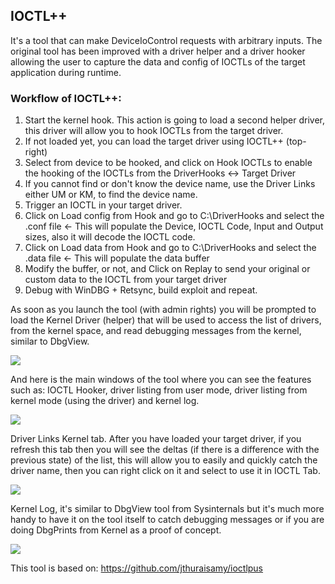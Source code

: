 ## IOCTL++ 
It's a tool that can make DeviceIoControl requests with arbitrary inputs. The original tool has been improved with a driver helper and a driver hooker allowing the user to capture the data and config of IOCTLs of the target application during runtime.

### Workflow of IOCTL++:
1. Start the kernel hook. This action is going to load a second helper driver, this driver will allow you to hook IOCTLs from the target driver.
2. If not loaded yet, you can load the target driver using IOCTL++ (top-right)
3. Select from device to be hooked, and click on Hook IOCTLs to enable the hooking of the IOCTLs from the DriverHooks <-> Target Driver
4. If you cannot find or don't know the device name, use the Driver Links either UM or KM, to find the device name.
5. Trigger an IOCTL in your target driver.
6. Click on Load config from Hook and go to C:\DriverHooks and select the .conf file <- This will populate the Device, IOCTL Code, Input and Output sizes, also it will decode the IOCTL code.
7. Click on Load data from Hook and go to C:\DriverHooks and select the .data file <- This will populate the data buffer
8. Modify the buffer, or not, and Click on Replay to send your original or custom data to the IOCTL from your target driver
9. Debug with WinDBG + Retsync, build exploit and repeat.

As soon as you launch the tool (with admin rights) you will be prompted to load the Kernel Driver (helper) that will be used to access the list of drivers, from the kernel space, and read debugging messages from the kernel, similar to DbgView.

<img src="https://cdn.shopify.com/s/files/1/0918/4162/6445/files/Screenshot_from_2025-09-25_18-45-34.png?v=1758818832">

And here is the main windows of the tool where you can see the features such as: IOCTL Hooker, driver listing from user mode, driver listing from kernel mode (using the driver) and kernel log.

<img src="https://cdn.shopify.com/s/files/1/0918/4162/6445/files/Screenshot_from_2025-09-25_18-47-41.png?v=1758818962">

Driver Links Kernel tab. After you have loaded your target driver, if you refresh this tab then you will see the deltas (if there is a difference with the previous state) of the list, this will allow you to easily and quickly catch the driver name, then you can right click on it and select to use it in IOCTL Tab.

<img src="https://cdn.shopify.com/s/files/1/0918/4162/6445/files/Screenshot_from_2025-09-25_18-55-21.png?v=1758819333">

Kernel Log, it's similar to DbgView tool from Sysinternals but it's much more handy to have it on the tool itself to catch debugging messages or if you are doing DbgPrints from Kernel as a proof of concept.

<img src="https://cdn.shopify.com/s/files/1/0918/4162/6445/files/Screenshot_from_2025-09-25_18-56-12.png?v=1758819444">


This tool is based on: https://github.com/jthuraisamy/ioctlpus

